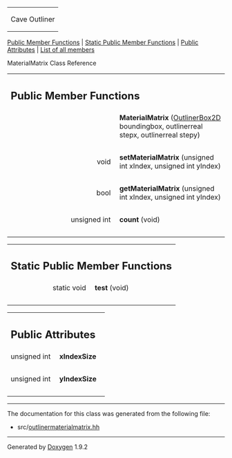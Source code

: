 <table data-cellspacing="0" data-cellpadding="0">
<colgroup>
<col style="width: 100%" />
</colgroup>
<tbody>
<tr class="odd" style="height: 56px;">
<td id="projectalign" style="padding-left: 0.5em"><div id="projectname">
Cave Outliner
</div></td>
</tr>
</tbody>
</table>

[Public Member Functions](#pub-methods) | [Static Public Member
Functions](#pub-static-methods) | [Public Attributes](#pub-attribs) |
[List of all members](class_material_matrix-members.html)

MaterialMatrix Class Reference

<table class="memberdecls">
<colgroup>
<col style="width: 50%" />
<col style="width: 50%" />
</colgroup>
<tbody>
<tr class="odd heading">
<td colspan="2"><h2 id="public-member-functions" class="groupheader"><span id="pub-methods"></span> Public Member Functions</h2></td>
</tr>
<tr class="even memitem:a41ea53f42d59a8bfb5f84f90d76a5e47">
<td style="text-align: right;" class="memItemLeft" data-valign="top"><span id="a41ea53f42d59a8bfb5f84f90d76a5e47"></span>  </td>
<td class="memItemRight" data-valign="bottom"><strong>MaterialMatrix</strong> (<a href="class_outliner_box2_d.html" class="el">OutlinerBox2D</a> boundingbox, outlinerreal stepx, outlinerreal stepy)</td>
</tr>
<tr class="odd separator:a41ea53f42d59a8bfb5f84f90d76a5e47">
<td colspan="2" class="memSeparator"> </td>
</tr>
<tr class="even memitem:ae66f04264fa9cd60b5cfd43991e0308f">
<td style="text-align: right;" class="memItemLeft" data-valign="top"><span id="ae66f04264fa9cd60b5cfd43991e0308f"></span> void </td>
<td class="memItemRight" data-valign="bottom"><strong>setMaterialMatrix</strong> (unsigned int xIndex, unsigned int yIndex)</td>
</tr>
<tr class="odd separator:ae66f04264fa9cd60b5cfd43991e0308f">
<td colspan="2" class="memSeparator"> </td>
</tr>
<tr class="even memitem:a2b38c1478297faff7ba33f8939e23041">
<td style="text-align: right;" class="memItemLeft" data-valign="top"><span id="a2b38c1478297faff7ba33f8939e23041"></span> bool </td>
<td class="memItemRight" data-valign="bottom"><strong>getMaterialMatrix</strong> (unsigned int xIndex, unsigned int yIndex)</td>
</tr>
<tr class="odd separator:a2b38c1478297faff7ba33f8939e23041">
<td colspan="2" class="memSeparator"> </td>
</tr>
<tr class="even memitem:aa5ff9236765b0441609caef6a7dde927">
<td style="text-align: right;" class="memItemLeft" data-valign="top"><span id="aa5ff9236765b0441609caef6a7dde927"></span> unsigned int </td>
<td class="memItemRight" data-valign="bottom"><strong>count</strong> (void)</td>
</tr>
<tr class="odd separator:aa5ff9236765b0441609caef6a7dde927">
<td colspan="2" class="memSeparator"> </td>
</tr>
</tbody>
</table>

<table class="memberdecls">
<colgroup>
<col style="width: 50%" />
<col style="width: 50%" />
</colgroup>
<tbody>
<tr class="odd heading">
<td colspan="2"><h2 id="static-public-member-functions" class="groupheader"><span id="pub-static-methods"></span> Static Public Member Functions</h2></td>
</tr>
<tr class="even memitem:a5a63a005dee88234b9d300ce37267210">
<td style="text-align: right;" class="memItemLeft" data-valign="top"><span id="a5a63a005dee88234b9d300ce37267210"></span> static void </td>
<td class="memItemRight" data-valign="bottom"><strong>test</strong> (void)</td>
</tr>
<tr class="odd separator:a5a63a005dee88234b9d300ce37267210">
<td colspan="2" class="memSeparator"> </td>
</tr>
</tbody>
</table>

<table class="memberdecls">
<colgroup>
<col style="width: 50%" />
<col style="width: 50%" />
</colgroup>
<tbody>
<tr class="odd heading">
<td colspan="2"><h2 id="public-attributes" class="groupheader"><span id="pub-attribs"></span> Public Attributes</h2></td>
</tr>
<tr class="even memitem:a641ba46d6b06a0a8046e3814f90117cc">
<td style="text-align: right;" class="memItemLeft" data-valign="top"><span id="a641ba46d6b06a0a8046e3814f90117cc"></span> unsigned int </td>
<td class="memItemRight" data-valign="bottom"><strong>xIndexSize</strong></td>
</tr>
<tr class="odd separator:a641ba46d6b06a0a8046e3814f90117cc">
<td colspan="2" class="memSeparator"> </td>
</tr>
<tr class="even memitem:ab48b816340e15a48ffd0d99ea2447c35">
<td style="text-align: right;" class="memItemLeft" data-valign="top"><span id="ab48b816340e15a48ffd0d99ea2447c35"></span> unsigned int </td>
<td class="memItemRight" data-valign="bottom"><strong>yIndexSize</strong></td>
</tr>
<tr class="odd separator:ab48b816340e15a48ffd0d99ea2447c35">
<td colspan="2" class="memSeparator"> </td>
</tr>
</tbody>
</table>

------------------------------------------------------------------------

The documentation for this class was generated from the following file:

-   src/<a href="outlinermaterialmatrix_8hh_source.html" class="el">outlinermaterialmatrix.hh</a>

------------------------------------------------------------------------

<span class="small">Generated
by [Doxygen](https://www.doxygen.org/index.html)
1.9.2</span>
